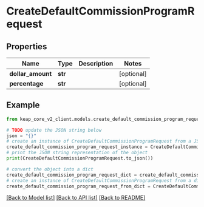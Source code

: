 # CreateDefaultCommissionProgramRequest


## Properties

Name | Type | Description | Notes
------------ | ------------- | ------------- | -------------
**dollar_amount** | **str** |  | [optional] 
**percentage** | **str** |  | [optional] 

## Example

```python
from keap_core_v2_client.models.create_default_commission_program_request import CreateDefaultCommissionProgramRequest

# TODO update the JSON string below
json = "{}"
# create an instance of CreateDefaultCommissionProgramRequest from a JSON string
create_default_commission_program_request_instance = CreateDefaultCommissionProgramRequest.from_json(json)
# print the JSON string representation of the object
print(CreateDefaultCommissionProgramRequest.to_json())

# convert the object into a dict
create_default_commission_program_request_dict = create_default_commission_program_request_instance.to_dict()
# create an instance of CreateDefaultCommissionProgramRequest from a dict
create_default_commission_program_request_from_dict = CreateDefaultCommissionProgramRequest.from_dict(create_default_commission_program_request_dict)
```
[[Back to Model list]](../README.md#documentation-for-models) [[Back to API list]](../README.md#documentation-for-api-endpoints) [[Back to README]](../README.md)


